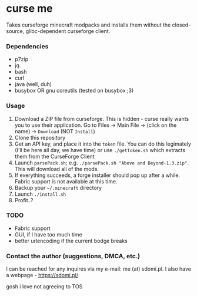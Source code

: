 # curse me

Takes curseforge minecraft modpacks and installs them without the closed-source, glibc-dependent curseforge client.

### Dependencies

- p7zip
- jq
- bash
- curl
- java (well, duh)
- busybox OR gnu coreutils (tested on busybox ;3)

### Usage

1. Download a ZIP file from curseforge. This is hidden - curse really wants you to use their application. Go to Files -> Main File -> (click on the name) -> `Download` (NOT `Install`)
2. Clone this repository
3. Get an API key, and place it into the `token` file. You can do this legimately (I'll be here all day, we have time) or use `./getToken.sh` which extracts them from the CurseForge Client
4. Launch `parsePack.sh`; e.g. `./parsePack.sh "Above and Beyond-1.3.zip"`. This will download all of the mods.
5. If everything succeeds, a forge installer should pop up after a while. Fabric support is not available at this time.
6. Backup your `~/.minecraft` directory
7. Launch `./install.sh`
8. Profit..?

### TODO

- Fabric support
- GUI, if I have too much time
- better urlencoding if the current bodge breaks

### Contact the author (suggestions, DMCA, etc.)

I can be reached for any inquires via my e-mail: me (at) sdomi.pl. I also have a webpage - https://sdomi.pl/




gosh i love not agreeing to TOS
